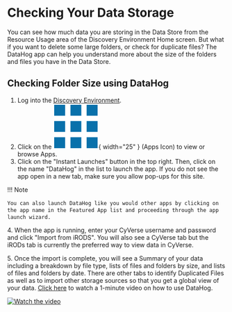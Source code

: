 # Checking Your Data Storage

You can see how much data you are storing in the Data Store from the Resource Usage area of the Discovery Environment Home screen. But what if you want to delete some large folders, or check for duplicate files? The DataHog app can help you understand more about the size of the folders and files you have in the Data Store.

## Checking Folder Size using DataHog

1. Log into the [Discovery Environment](https://de.cyverse.org/de/).
2. Click on the ![App_Icon](../assets/de/menu_items/appsIcon.png){ width="25" }  (Apps Icon) to view or browse Apps.
3. Click on the "Instant Launches" button in the top right. Then, click on the name "DataHog" in the list to launch the app. If you do not see the app open in a new tab, make sure you allow pop-ups for this site.

!!! Note

    You can also launch DataHog like you would other apps by clicking on the app name in the Featured App list and proceeding through the app launch wizard.

4\. When the app is running, enter your CyVerse username and password and click "Import from iRODS". You will also see a CyVerse tab but the iRODs tab is currently the preferred way to view data in CyVerse.

5\. Once the import is complete, you will see a Summary of your data including a breakdown by file type, lists of files and folders by size, and lists of files and folders by date. There are other tabs to identify Duplicated Files as well as to import other storage sources so that you get a global view of your data. [Click here](https://www.youtube.com/watch?v=GQ5oMI5G9-I) to watch a 1-minute video on how to use DataHog.

<a href="http://www.youtube.com/watch?feature=player_embedded&v=GQ5oMI5G9-I" target="_blank">
 <img src="http://img.youtube.com/vi/GQ5oMI5G9-I/mqdefault.jpg" alt="Watch the video" width="200" border="0" />
</a>


